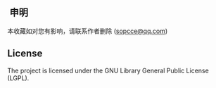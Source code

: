 ##  申明
本收藏如对您有影响，请联系作者删除 (sopcce@qq.com)

## License
The project is licensed under the GNU Library General Public License (LGPL).

